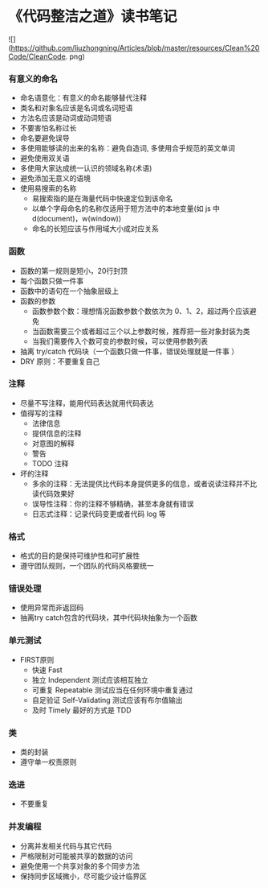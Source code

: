 # 《代码整洁之道》读书笔记

![](https://github.com/liuzhongning/Articles/blob/master/resources/Clean%20Code/CleanCode. png)

### 有意义的命名

- 命名语意化：有意义的命名能够替代注释
- 类名和对象名应该是名词或名词短语
- 方法名应该是动词或动词短语
- 不要害怕名称过长
- 命名要避免误导
- 多使用能够读的出来的名称：避免自造词, 多使用合乎规范的英文单词
- 避免使用双关语
- 多使用大家达成统一认识的领域名称(术语)
- 避免添加无意义的语境
- 使用易搜索的名称
	- 易搜索指的是在海量代码中快速定位到该命名
	- 以单个字母命名的名称仅适用于短方法中的本地变量(如 js 中 d(document)，w(window))
	- 命名的长短应该与作用域大小成对应关系

### 函数

- 函数的第一规则是短小，20行封顶
- 每个函数只做一件事
- 函数中的语句在一个抽象层级上
- 函数的参数
	- 函数参数个数：理想情况函数参数个数依次为 0、1、2，超过两个应该避免
	- 当函数需要三个或者超过三个以上参数时候，推荐把一些对象封装为类
	- 当我们需要传入个数可变的参数时候，可以使用参数列表
- 抽离 try/catch 代码块（一个函数只做一件事，错误处理就是一件事 ）
- DRY 原则：不要重复自己

### 注释

- 尽量不写注释，能用代码表达就用代码表达
- 值得写的注释
	- 法律信息
	- 提供信息的注释
	- 对意图的解释
	- 警告
	- TODO 注释
- 坏的注释
	- 多余的注释：无法提供比代码本身提供更多的信息，或者说读注释并不比读代码效果好
	- 误导性注释：你的注释不够精确，甚至本身就有错误
	- 日志式注释：记录代码变更或者代码 log 等

### 格式

- 格式的目的是保持可维护性和可扩展性
- 遵守团队规则，一个团队的代码风格要统一

### 错误处理

- 使用异常而非返回码
- 抽离try catch包含的代码块，其中代码块抽象为一个函数

### 单元测试

- FIRST原则
	- 快速 Fast
	- 独立 Independent 测试应该相互独立
	- 可重复 Repeatable 测试应当在任何环境中重复通过
	- 自足验证 Self-Validating 测试应该有布尔值输出
	- 及时 Timely 最好的方式是 TDD

### 类

- 类的封装
- 遵守单一权责原则

### 迭进

- 不要重复

### 并发编程

- 分离并发相关代码与其它代码
- 严格限制对可能被共享的数据的访问
- 避免使用一个共享对象的多个同步方法
- 保持同步区域微小，尽可能少设计临界区


